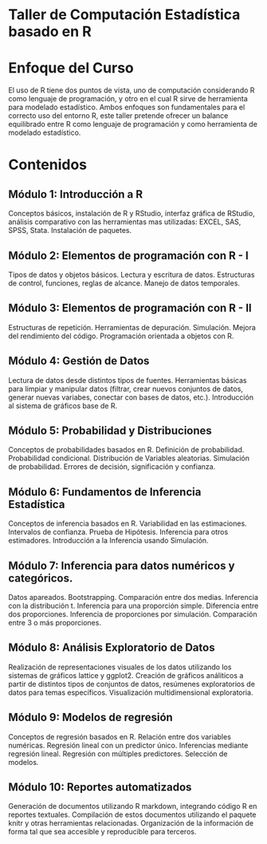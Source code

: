 Taller de Computación Estadística basado en R
=============================================

# Enfoque del Curso

El uso de R tiene dos puntos de vista, uno de computación considerando R como lenguaje de programación, y otro en el cual R sirve de herramienta para modelado estadístico. Ambos enfoques son fundamentales para el correcto uso del entorno R, este taller pretende ofrecer un balance equilibrado entre R como lenguaje de programación y como herramienta de modelado estadístico.

# Contenidos

## Módulo 1: Introducción a R

Conceptos básicos, instalación de R y RStudio, interfaz gráfica de RStudio, análisis comparativo con las herramientas mas utilizadas: EXCEL, SAS, SPSS, Stata. Instalación de paquetes.

## Módulo 2: Elementos de programación con R - I

Tipos de datos y objetos básicos. Lectura y escritura de datos. Estructuras de control, funciones, reglas de alcance. Manejo de datos temporales.

## Módulo 3: Elementos de programación con R - II

Estructuras de repetición. Herramientas de depuración. Simulación. Mejora del rendimiento del código. Programación orientada a objetos con R.

## Módulo 4: Gestión de Datos

Lectura de datos desde distintos tipos de fuentes. Herramientas básicas para limpiar y manipular datos (filtrar, crear nuevos conjuntos de datos, generar nuevas variabes, conectar con bases de datos, etc.). Introducción al sistema de gráficos base de R.

## Módulo 5: Probabilidad y Distribuciones

Conceptos de probabilidades basados en R. Definición de probabilidad. Probabilidad condicional. Distribución de Variables aleatorias. Simulación de probabilidad. Errores de decisión, significación y confianza.

## Módulo 6: Fundamentos de Inferencia Estadística

Conceptos de inferencia basados en R. Variabilidad en las estimaciones. Intervalos de confianza. Prueba de Hipótesis. Inferencia para otros estimadores. Introducción a la Inferencia usando Simulación.

## Módulo 7: Inferencia para datos numéricos y categóricos.

Datos apareados. Bootstrapping. Comparación entre dos medias. Inferencia con la distribución t. Inferencia para una proporción simple. Diferencia entre dos proporciones. Inferencia de proporciones por simulación. Comparación entre 3 o más proporciones.

## Módulo 8: Análisis Exploratorio de Datos

Realización de representaciones visuales de los datos utilizando los sistemas de gráficos lattice y ggplot2. Creación de gráficos análiticos a partir de distintos tipos de conjuntos de datos, resúmenes exploratorios de datos para temas específicos. Visualización multidimensional exploratoria.

## Módulo 9: Modelos de regresión

Conceptos de regresión basados en R. Relación entre dos variables numéricas. Regresión lineal con un predictor único. Inferencias mediante regresión lineal. Regresión con múltiples predictores. Selección de modelos.

## Módulo 10: Reportes automatizados

Generación de documentos utilizando R markdown, integrando código R en reportes textuales. Compilación de estos documentos utilizando el paquete knitr y otras herramientas relacionadas. Organización de la información de forma tal que sea accesible y reproducible para terceros.
